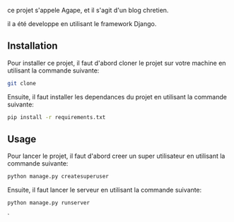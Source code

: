 ce projet s'appele Agape, et il s'agit d'un blog chretien.

il a été developpe en utilisant le framework Django.

## Installation

Pour installer ce projet, il faut d'abord cloner le projet sur votre machine en utilisant la commande suivante:

```bash
git clone
```

Ensuite, il faut installer les dependances du projet en utilisant la commande suivante:

```bash
pip install -r requirements.txt
```

## Usage

Pour lancer le projet, il faut d'abord creer un super utilisateur en utilisant la commande suivante:

```bash
python manage.py createsuperuser
```

Ensuite, il faut lancer le serveur en utilisant la commande suivante:

```bash
python manage.py runserver
```

`